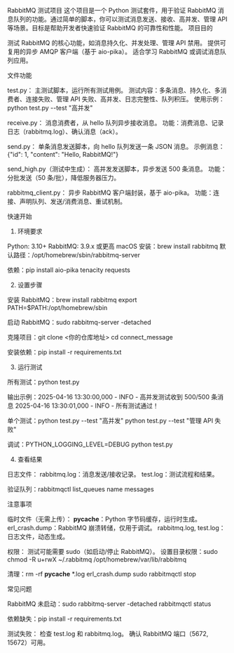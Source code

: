 RabbitMQ 测试项目
这个项目是一个 Python 测试套件，用于验证 RabbitMQ 消息队列的功能。通过简单的脚本，你可以测试消息发送、接收、高并发、管理 API 等场景。目标是帮助开发者快速验证 RabbitMQ 的可靠性和性能。
项目目的

测试 RabbitMQ 的核心功能，如消息持久化、并发处理、管理 API 禁用。
提供可复用的异步 AMQP 客户端（基于 aio-pika）。
适合学习 RabbitMQ 或调试消息队列应用。

文件功能

test.py：
主测试脚本，运行所有测试用例。
测试内容：多条消息、持久化、多消费者、连接失败、管理 API 失败、高并发、日志完整性、队列积压。
使用示例：python test.py --test "高并发"


receive.py：
消息消费者，从 hello 队列异步接收消息。
功能：消费消息、记录日志（rabbitmq.log）、确认消息（ack）。


send.py：
单条消息发送脚本，向 hello 队列发送一条 JSON 消息。
示例消息：{"id": 1, "content": "Hello, RabbitMQ!"}


send_high.py（测试中生成）：
高并发发送脚本，异步发送 500 条消息。
功能：分批发送（50 条/批），降低服务器压力。


rabbitmq_client.py：
异步 RabbitMQ 客户端封装，基于 aio-pika。
功能：连接、声明队列、发送/消费消息、重试机制。



快速开始
1. 环境要求

Python: 3.10+
RabbitMQ: 3.9.x 或更高
macOS 安装：brew install rabbitmq
默认路径：/opt/homebrew/sbin/rabbitmq-server


依赖：pip install aio-pika tenacity requests



2. 设置步骤

安装 RabbitMQ：brew install rabbitmq
export PATH=$PATH:/opt/homebrew/sbin


启动 RabbitMQ：sudo rabbitmq-server -detached


克隆项目：git clone <你的仓库地址>
cd connect_message


安装依赖：pip install -r requirements.txt



3. 运行测试

所有测试：python test.py

输出示例：2025-04-16 13:30:00,000 - INFO - 高并发测试收到 500/500 条消息
2025-04-16 13:30:01,000 - INFO - 所有测试通过！


单个测试：python test.py --test "高并发"
python test.py --test "管理 API 失败"


调试：PYTHON_LOGGING_LEVEL=DEBUG python test.py



4. 查看结果

日志文件：
rabbitmq.log：消息发送/接收记录。
test.log：测试流程和结果。


验证队列：rabbitmqctl list_queues name messages



注意事项

临时文件（无需上传）：
__pycache__：Python 字节码缓存，运行时生成。
erl_crash.dump：RabbitMQ 崩溃转储，仅用于调试。
rabbitmq.log, test.log：日志文件，动态生成。


权限：
测试可能需要 sudo（如启动/停止 RabbitMQ）。
设置目录权限：sudo chmod -R u+rwX ~/.rabbitmq /opt/homebrew/var/lib/rabbitmq




清理：rm -rf __pycache__ *.log erl_crash.dump
sudo rabbitmqctl stop



常见问题

RabbitMQ 未启动：sudo rabbitmq-server -detached
rabbitmqctl status


依赖缺失：pip install -r requirements.txt


测试失败：
检查 test.log 和 rabbitmq.log。
确认 RabbitMQ 端口（5672, 15672）可用。



